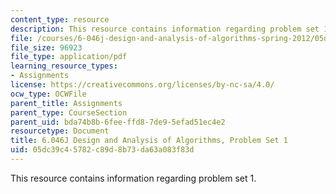 ```yaml
---
content_type: resource
description: This resource contains information regarding problem set 1.
file: /courses/6-046j-design-and-analysis-of-algorithms-spring-2012/05dc39c45782c89d8b73da63a083f83d_MIT6_046JS12_ps1.pdf
file_size: 96923
file_type: application/pdf
learning_resource_types:
- Assignments
license: https://creativecommons.org/licenses/by-nc-sa/4.0/
ocw_type: OCWFile
parent_title: Assignments
parent_type: CourseSection
parent_uid: bda74b8b-6fee-ffd8-7de9-5efad51ec4e2
resourcetype: Document
title: 6.046J Design and Analysis of Algorithms, Problem Set 1
uid: 05dc39c4-5782-c89d-8b73-da63a083f83d
---
```

This resource contains information regarding problem set 1.
